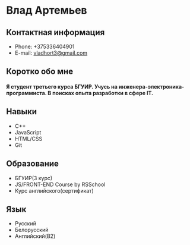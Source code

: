 # Влад Артемьев
## Контактная информация
- Phone: +375336404901
- E-mail: vladhort3@gmail.com
## Коротко обо мне
#### Я студент третьего курса БГУИР. Учусь на инженера-электроника-программиста. В поисках опыта разработки в сфере IT.
## Навыки
- C++
- JavaScript
- HTML/CSS
- Git
## Образование
- БГУИР(3 курс)
- JS/FRONT-END Course by RSSchool
- Курс английского(сертификат)
## Язык
- Русский
- Белорусский
- Английский(B2)
